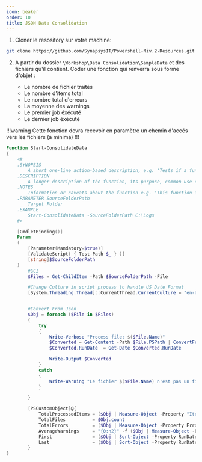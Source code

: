 ```yaml
---
icon: beaker
order: 10
title: JSON Data Consolidation
---
```


1. Cloner le resository sur votre machine:
  
```bash
git clone https://github.com/SynapsysIT/Powershell-Niv.2-Resources.git
```

2. A partir du dossier `\Workshop\Data Consolidation\SampleData` et des fichiers qu'il contient. Coder une fonction qui renverra sous forme d'objet :

   - Le nombre de fichier traités
   - Le nombre d'items total
   - Le nombre total d'erreurs
   - La moyenne des warnings
   - Le premier job éxécuté
   - Le dernier job éxécuté


!!!warning
Cette fonction devra recevoir en paramètre un chemin d'accés vers les fichiers (à minima)
!!!


```powershell SOLUTION
Function Start-ConsolidateData
{
    <#
    .SYNOPSIS
        A short one-line action-based description, e.g. 'Tests if a function is valid'
    .DESCRIPTION
        A longer description of the function, its purpose, common use cases, etc.
    .NOTES
        Information or caveats about the function e.g. 'This function is not supported in Linux'
    .PARAMETER SourceFolderPath
        Target Folder
    .EXAMPLE
        Start-ConsolidateData -SourceFolderPath C:\Logs
    #>

    [CmdletBinding()]
    Param
    (
        [Parameter(Mandatory=$true)]
        [ValidateScript( { Test-Path $_ } )]
        [string]$SourceFolderPath
    )
        #GCI
        $Files = Get-ChildItem -Path $SourceFolderPath -File

        #Change Culture in script process to handle US Date Format
        [System.Threading.Thread]::CurrentThread.CurrentCulture = "en-US"


        #Convert From Json
        $Obj = foreach ($File in $Files)
        {
            try
            {
                Write-Verbose "Process file: $($File.Name)"
                $Converted = Get-Content -Path $File.PSPath | ConvertFrom-Json -ErrorAction Stop
                $Converted.RunDate  = Get-Date $Converted.RunDate

                Write-Output $Converted
            }
            catch
            {
                Write-Warning "Le fichier $($File.Name) n'est pas un fichier JSON valide."
            }

        }

        [PSCustomObject]@{
            TotalProcessedItems = ($Obj | Measure-Object -Property "Items processed" -Sum).Sum
            TotalFiles          = $Obj.count
            TotalErrors         = ($Obj | Measure-Object -Property Errors -Sum).Sum
            AverageWarnings     = "{0:n2}" -f ($Obj | Measure-Object -Property Warnings -Average).Average
            First               = ($Obj | Sort-Object -Property RunDate)[0]
            Last                = ($Obj | Sort-Object -Property RunDate)[-1]
        }
}
```